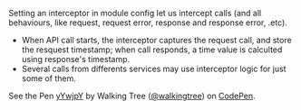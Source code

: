 
Setting an interceptor in module config let us intercept calls (and all behaviours, like request, request error, response and response error, .etc).

* When API call starts, the interceptor captures the request call, and store the resquest timestamp; when call responds, a time value is calculted using response's timestamp.
* Several calls from differents services may use interceptor logic for just some of them.  

<p data-height="268" data-theme-id="0" data-slug-hash="yYwjpY" data-default-tab="result" data-user="walkingtree" class='codepen'>See the Pen <a href='http://codepen.io/walkingtree/pen/yYwjpY/'>yYwjpY</a> by Walking Tree (<a href='http://codepen.io/walkingtree'>@walkingtree</a>) on <a href='http://codepen.io'>CodePen</a>.</p>
<script async src="//assets.codepen.io/assets/embed/ei.js"></script>
